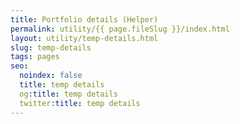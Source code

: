 ```yaml
---
title: Portfolio details (Helper)
permalink: utility/{{ page.fileSlug }}/index.html
layout: utility/temp-details.html
slug: temp-details
tags: pages
seo:
  noindex: false
  title: temp details
  og:title: temp details
  twitter:title: temp details
---
```



